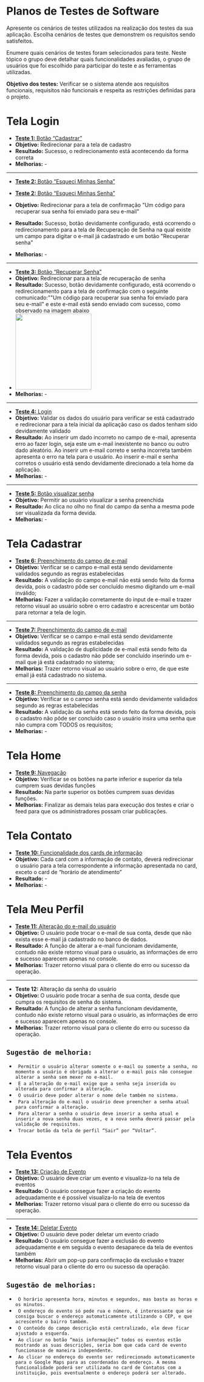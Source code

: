 # Planos de Testes de Software

Apresente os cenários de testes utilizados na realização dos testes da sua aplicação. Escolha cenários de testes que demonstrem os requisitos sendo satisfeitos.

Enumere quais cenários de testes foram selecionados para teste. Neste tópico o grupo deve detalhar quais funcionalidades avaliadas, o grupo de usuários que foi escolhido para participar do teste e as ferramentas utilizadas.
 
**Objetivo dos testes:** Verificar se o sistema atende aos requisitos funcionais, requisitos não funcionais e respeita as restrições definidas para o projeto.



# Tela Login
- [**Teste 1:** Botão “Cadastrar”](https://drive.google.com/file/d/1-RsyXpdorAxcUcbTMkNN_xadUiYwDKwm/view?usp=sharing)
- **Objetivo:** Redirecionar para a tela de cadastro
- **Resultado:** Sucesso, o redirecionamento está acontecendo da forma correta
- **Melhorias:** -

_______________________________________
- [**Teste 2:** Botão “Esqueci Minhas Senha”](https://drive.google.com/file/d/1uQ9vvGRXtEHB2W5-YT9k7QTXvrTV9--l/view?usp=sharing)
- [**Teste 2:** Botão “Esqueci Minhas Senha”](https://github.com/ICEI-PUC-Minas-PMV-ADS/pmv-ads-2024-1-e5-proj-empext-t4-pmv-ads-2024-1-e5-orq-escola-criarte/assets/91221827/eafb1419-fae7-4842-b9d8-d7c8a764aa4c)

- **Objetivo:** Redirecionar para a tela de confirmação "Um código para recuperar sua senha foi enviado para seu e-mail"
- **Resultado:** Sucesso, botão devidamente configurado, está ocorrendo o redirecionamento para a tela de Recuperação de Senha na qual existe um campo para digitar o e-mail já cadastrado e um botão "Recuperar senha"
- **Melhorias:** -

_______________________________________
- [**Teste 3:** Botão “Recuperar Senha”](https://github.com/ICEI-PUC-Minas-PMV-ADS/pmv-ads-2024-1-e5-proj-empext-t4-pmv-ads-2024-1-e5-orq-escola-criarte/assets/91221827/eafb1419-fae7-4842-b9d8-d7c8a764aa4c)
- **Objetivo:** Redirecionar para a tela de recuperação de senha
- **Resultado:** Sucesso, botão devidamente configurado, está ocorrendo o redirecionamento para a tela de confirmação com o seguinte comunicado:""Um código para recuperar sua senha foi enviado para seu e-mail" e este e-mail está sendo enviado com sucesso, como observado na imagem abaixo
- <img src="img/recuperasenha.jpeg" width = 200>
- **Melhorias:** -

________________________________________
- [**Teste 4:** Login](https://drive.google.com/file/d/1jLeW6Rc4Pu0Yx7sR9zE34qWFiUSgkdE6/view?usp=sharing)
- **Objetivo:** Validar os dados do usuário para verificar se está cadastrado e redirecionar para a tela inicial da aplicação caso os dados tenham sido devidamente validado
- **Resultado:** Ao inserir um dado incorreto no campo de e-mail, apresenta erro ao fazer login, seja este um e-mail inexistente no banco ou outro dado aleatório.
Ao inserir um e-mail correto e senha incorreta também apresenta o erro na tela para o usuário.
Ao inserir e-mail e senha corretos o usuário está sendo devidamente direcionado a tela home da aplicação.
- **Melhorias:** - 
________________________________________
- [**Teste 5:** Botão visualizar senha](https://drive.google.com/file/d/1RPwr9nhNw1Pi6YUuRVN3TPze-N8VJWFj/view?usp=sharing)
- **Objetivo:** Permitir ao usuário visualizar a senha preenchida
- **Resultado:** Ao clica no olho no final do campo da senha a mesma pode ser visualizada da forma devida.
- **Melhorias:** - 



# Tela Cadastrar
- [**Teste 6:** Preenchimento do campo de e-mail](https://drive.google.com/file/d/1hbd2sCXfLK4p-ajFbmejTGyQ5ORwZYpV/view?usp=sharing)
- **Objetivo:** Verificar se o campo e-mail está sendo devidamente validados segundo as regras estabelecidas
- **Resultado:** A validação do campo e-mail não está sendo feito da forma devida, pois o cadastro pôde ser concluído mesmo digitando um e-mail inválido;
- **Melhorias:** Fazer a validação corretamente do input de e-mail e trazer retorno visual ao usuário sobre o erro cadastro e acrescentar um botão para retornar a tela de login. 
________________________________________
- [**Teste 7:** Preenchimento do campo de e-mail](https://drive.google.com/file/d/19hj5zCK53ROrMg32coF1AnHOBuy-5D0a/view?usp=sharing)
- **Objetivo:** Verificar se o campo e-mail está sendo devidamente validados segundo as regras estabelecidas
- **Resultado:** A validação de duplicidade de e-mail está sendo feito da forma devida, pois o cadastro não pôde ser concluído inserindo um e-mail que já está cadastrado no sistema;
- **Melhorias:** Trazer retorno visual ao usuário sobre o erro, de que este email já está cadastrado no sistema.
________________________________________
- [**Teste 8:** Preenchimento do campo da senha](https://drive.google.com/file/d/14mjOEbMLtVHn4GV23SSV_4H285Vmze8y/view?usp=sharing)
- **Objetivo:** Verificar se o campo senha está sendo devidamente validados segundo as regras estabelecidas
- **Resultado:** A validação da senha está sendo feito da forma devida, pois o cadastro não pôde ser concluído caso o usuário insira uma senha que não cumpra com TODOS os requisitos;
- **Melhorias:** -



# Tela Home
- [**Teste 9:** Navegação](https://drive.google.com/file/d/1fqPS0CySOOUk_Iu2GIjxPTlGGg0EB_RJ/view?usp=sharing)
- **Objetivo:** Verificar se os botões na parte inferior e superior da tela cumprem suas devidas funções
- **Resultado:** Na parte superior os botões cumprem suas devidas funções.
- **Melhorias:** Finalizar as demais telas para execução dos testes e criar o feed para que os administradores possam criar publicações.



# Tela Contato
- [**Teste 10:** Funcionalidade dos cards de informação](https://drive.google.com/file/d/1GMf1EqUYoa5tQsUJTEFZbcp0O8Z06Y-P/view?usp=sharing)
- **Objetivo:** Cada card com a informação de contato, deverá redirecionar o usuário para a tela correspondente a informação apresentada no card, exceto o card de “horário de atendimento”
- **Resultado:** -
- **Melhorias:** -



# Tela Meu Perfil
- [**Teste 11:** Alteração do e-mail do usuário](https://drive.google.com/file/d/1HXOfIuZg9MnX-N-lxWECEZQlN-XupAae/view?usp=sharing)
- **Objetivo:** O usuário pode trocar o e-mail de sua conta, desde que não exista esse e-mail já cadastrado no banco de dados.
- **Resultado:** A função de alterar a e-mail funcionam devidamente, contudo não existe retorno visual para o usuário, as informações de erro e sucesso aparecem apenas no console.
- **Melhorias:** Trazer retorno visual para o cliente do erro ou sucesso da operação.
________________________________________
- **Teste 12:** Alteração da senha do usuário
- **Objetivo:** O usuário pode trocar a senha de sua conta, desde que cumpra os requisitos de senha do sistema.
- **Resultado:** A função de alterar a senha funcionam devidamente, contudo não existe retorno visual para o usuário, as informações de erro e sucesso aparecem apenas no console.
- **Melhorias:** Trazer retorno visual para o cliente do erro ou sucesso da operação.

## `Sugestão de melhoria:`
- ` Permitir o usuário alterar somente o e-mail ou somente a senha, no momento o usuário é obrigado a alterar o e-mail pois não consegue alterar a senha sem mexer no e-mail.`
- ` E a alteração do e-mail exige que a senha seja inserida ou alterada para confirmar a alteração.`
- ` O usuário deve poder alterar o nome dele também no sistema.`
- ` Para alteração do e-mail o usuário deve preencher a senha atual para confirmar a alteração.`
- ` Para alterar a senha o usuário deve inserir a senha atual e inserir a nova senha duas vezes, e a nova senha deverá passar pela validação de requisitos.`
- ` Trocar botão da tela de perfil “Sair” por “Voltar”.`



# Tela Eventos
- [**Teste 13:** Criação de Evento](https://drive.google.com/file/d/1HXNDlFK55qOIvOlizJcXk-tAYUKxisfn/view?usp=sharing)
- **Objetivo:** O usuário deve criar um evento e visualiza-lo na tela de eventos
- **Resultado:** O usuário consegue fazer a criação do evento adequadamente e é possível visualiza-lo na tela de eventos
- **Melhorias:** Trazer retorno visual para o cliente do erro ou sucesso da operação.
________________________________________
- [**Teste 14:** Deletar Evento](https://drive.google.com/file/d/1HV4bJTpMSVdPmjUS65Agz9z3oMCF8y8U/view?usp=sharing)
- **Objetivo:** O usuário deve poder deletar um evento criado 
- **Resultado:** O usuário consegue fazer a exclusão do evento adequadamente e em seguida o evento desaparece da tela de eventos também
- **Melhorias:** Abrir um pop-up para confirmação da exclusão e trazer retorno visual para o cliente do erro ou sucesso da operação.

## `Sugestão de melhorias:`
- ` O horário apresenta hora, minutos e segundos, mas basta as horas e os minutos.`
- ` O endereço do evento só pede rua e número, é interessante que se consiga buscar o endereço automaticamente utilizando o CEP, e que acrescente o bairro também.`
- ` O conteúdo do campo descrição está centralizado, ele deve ficar ajustado a esquerda.`
- ` Ao clicar no botão “mais informações” todos os eventos estão mostrando as suas descrições, seria bom que cada card de evento funcionasse de maneira independente.`
- ` Ao clicar no endereço do evento ser redirecionado automaticamente para o Google Maps para as coordenadas do endereço. A mesma funcionalidade poderá ser utilizada no card de Contatos com a instituição, pois eventualmente o endereço poderá ser alterado.`

